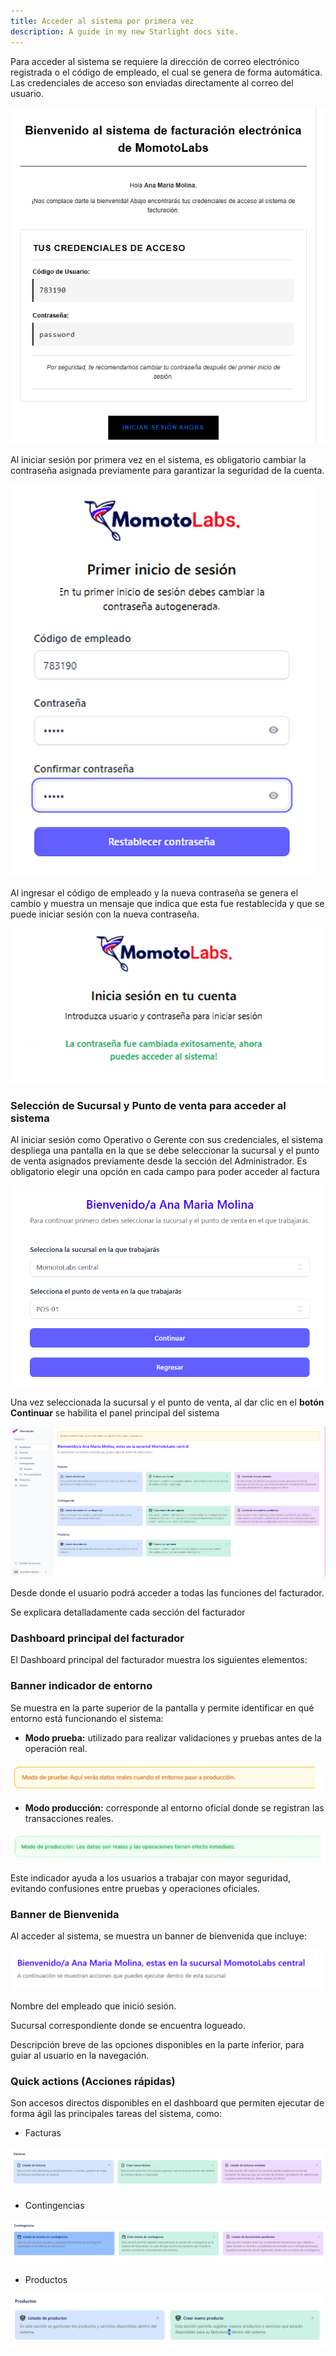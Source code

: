 ```yaml
---
title: Acceder al sistema por primera vez
description: A guide in my new Starlight docs site.
---
```

Para acceder al sistema se requiere la dirección de correo electrónico registrada o el código de empleado, el cual se genera de forma automática. Las credenciales de acceso son enviadas directamente al correo del usuario.

![Página de registro](../../../biller/credenciales.png)

Al iniciar sesión por primera vez en el sistema, es obligatorio cambiar la contraseña asignada previamente para garantizar la seguridad de la cuenta.


![Página de registro](../../../biller/cambio1.png)

Al ingresar el código de empleado y la nueva contraseña se genera el cambio y muestra un mensaje que indica que esta fue restablecida y que se puede iniciar sesión con la nueva contraseña. 

![Página de registro](../../../biller/nuevo-inicio.png)

### Selección de Sucursal y Punto de venta para acceder al sistema ###

Al iniciar sesión como Operativo o Gerente con sus credenciales, el sistema despliega una pantalla en la que se debe seleccionar la sucursal y el punto de venta asignados previamente desde la sección del Administrador. Es obligatorio elegir una opción en cada campo para poder acceder al factura


![Página de registro](../../../biller/to-start.png)

Una vez seleccionada la sucursal y el punto de venta, al dar clic en el **botón Continuar** se habilita el panel principal del sistema


![Página de registro](../../../biller/principal.png)

 Desde donde el usuario podrá acceder a todas las funciones del facturador.

Se explicara detalladamente cada sección del facturador 

### Dashboard principal del facturador ###

El Dashboard principal del facturador muestra los siguientes elementos:

### Banner indicador de entorno ###

 Se muestra en la parte superior de la pantalla y permite identificar en qué entorno está funcionando el sistema:

- **Modo prueba:** utilizado para realizar validaciones y pruebas antes de la operación real.

![Página de registro](../../../biller/prueba.png)


- **Modo producción:** corresponde al entorno oficial donde se registran las transacciones reales.

![Página de registro](../../../biller/produccion.png)

Este indicador ayuda a los usuarios a trabajar con mayor seguridad, evitando confusiones entre pruebas y operaciones oficiales.

### Banner de Bienvenida ###

Al acceder al sistema, se muestra un banner de bienvenida que incluye:

![Página de registro](../../../biller/banner-bienvenida.png)


Nombre del empleado que inició sesión.

Sucursal correspondiente donde se encuentra logueado.

Descripción breve de las opciones disponibles en la parte inferior, para guiar al usuario en la navegación.

### Quick actions (Acciones rápidas) ###

Son accesos directos disponibles en el dashboard que permiten ejecutar de forma ágil las principales tareas del sistema, como:

- Facturas

![Página de registro](../../../biller/quick-facturas.png)

- Contingencias


![Página de registro](../../../biller/quick-contingencias.png)


- Productos


![Página de registro](../../../biller/quick-productos.png)
